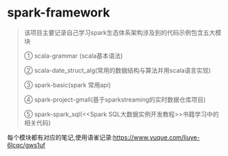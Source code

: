 # spark-framework

>该项目主要记录自己学习spark生态体系架构涉及到的代码示例包含五大模块
>
>① scala-grammar (scala基本语法)
>
>② scala-date_struct_alg(常用的数据结构与算法并用scala语言实现)
>
>③ spark-basic(spark 常用api)
>
>④ spark-project-gmall(基于sparkstreaming的实时数据仓库项目)
>
>⑤ spark-spark_sql(<<Spark SQL大数据实例开发教程>>书籍学习中的相关代码)

每个模块都有对应的笔记,使用语雀记录:https://www.yuque.com/liuye-6lcqc/gws1uf

